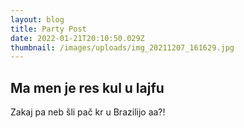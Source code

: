 ```yaml
---
layout: blog
title: Party Post
date: 2022-01-21T20:10:50.029Z
thumbnail: /images/uploads/img_20211207_161629.jpg
---
```

## Ma men je res kul u lajfu

Zakaj pa neb šli pač kr u Brazilijo aa?!